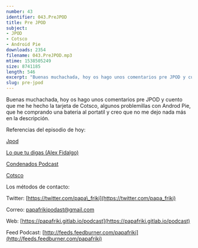 ```yaml
---
number: 43
identifier: 043.PreJPOD
title: Pre JPOD
subject:
- JPOD
- Cotsco
- Android Pie
downloads: 2354
filename: 043.PreJPOD.mp3
mtime: 1538505249
size: 8741185
length: 546
excerpt: "Buenas muchachada, hoy os hago unos comentarios pre JPOD y cuento que me he hecho la tarjeta de Cotsco, algunos problemillas con Androd Pie, que he comprando una bateria al portatil y creo que no me dejo nada más en la descripción.  \n\nReferencias del episodio de hoy:\n\n[Jpod](http://jpod.es/)  \n\n[Lo que tu digas (Alex Fidalgo)](http://www.alexfidalg"
slug: pre-jpod
---
```

Buenas muchachada, hoy os hago unos comentarios pre JPOD y cuento que me he hecho la tarjeta de Cotsco, algunos problemillas con Androd Pie, que he comprando una bateria al portatil y creo que no me dejo nada más en la descripción.

Referencias del episodio de hoy:

[Jpod](http://jpod.es/)

[Lo que tu digas (Alex Fidalgo)](http://www.alexfidalgo.com/)

[Condenados Podcast](http://www.condenadospodcast.com/)

[Cotsco](https://www.costco.es)

Los métodos de contacto:

Twitter: [https://twitter.com/papa\_friki](https://twitter.com/papa_friki)

Correo: [papafrikipodast@gmail.com](https://archive.org/details/papafrikipodast@gmail.com)

Web: [https://papafriki.gitlab.io/podcast](https://papafriki.gitlab.io/podcast)

Feed Podcast: [http://feeds.feedburner.com/papafriki](http://feeds.feedburner.com/papafriki)